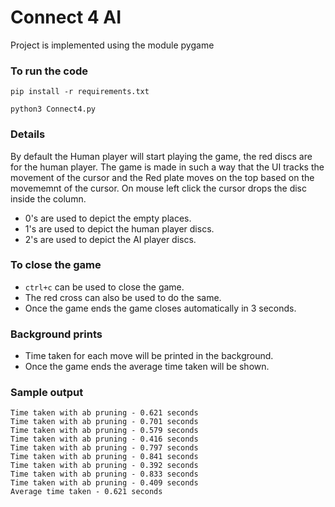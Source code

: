 # Connect 4 AI

Project is implemented using the module pygame

### To run the code
```
pip install -r requirements.txt
```
```
python3 Connect4.py
```

### Details 

By default the Human player will start playing the game, the red discs are for the human player. The game is made in such a way that the UI tracks the movement of the cursor and the Red plate moves on the top based on the movememnt of the cursor. On mouse left click the cursor drops the disc inside the column.

* 0's are used to depict the empty places.
* 1's are used to depict the human player discs.
* 2's are used to depict the AI player discs.

### To close the game

*  `ctrl+c` can be used to close the game.
* The red cross can also be used to do the same.
* Once the game ends the game closes automatically in 3 seconds.

### Background prints

* Time taken for each move will be printed in the background.
* Once the game ends the average time taken will be shown.

### Sample output
```
Time taken with ab pruning - 0.621 seconds
Time taken with ab pruning - 0.701 seconds
Time taken with ab pruning - 0.579 seconds
Time taken with ab pruning - 0.416 seconds
Time taken with ab pruning - 0.797 seconds
Time taken with ab pruning - 0.841 seconds
Time taken with ab pruning - 0.392 seconds
Time taken with ab pruning - 0.833 seconds
Time taken with ab pruning - 0.409 seconds
Average time taken - 0.621 seconds
```